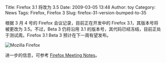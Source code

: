 Title: Firefox 3.1 将改为 3.5
Date: 2009-03-05 13:48
Author: toy
Category: News
Tags: Firefox, Firefox 3
Slug: firefox-31-version-bumped-to-35

根据 3 月 4 号的 Firefox 会议记录，目前正在开发中的 Firefox
3.1，其版本号将被更改为 3.5。不过，Beta 3 仍将沿用 3.1
的版本号，其代码已经冻结，目前正处于测试周。Firefox 3.1 Beta 3
预计在下一周有望发布。

![Mozilla Firefox](http://i.linuxtoy.org/i/logo/firefox.png)

进一步的信息，可参考 [Firefox Meeting
Notes](https://wiki.mozilla.org/Firefox3.1/StatusMeetings/2009-03-04)。
